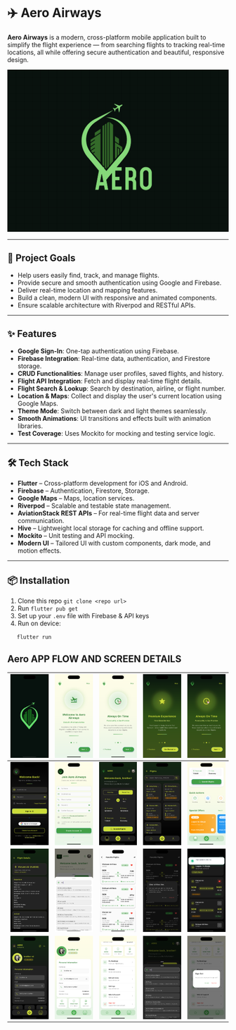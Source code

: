 # ✈️ Aero Airways

**Aero Airways** is a modern, cross-platform mobile application built to simplify the flight experience — from searching flights to tracking real-time locations, all while offering secure authentication and beautiful, responsive design.

![Logo Brand](./pictures/logo.png)

---

## 🚀 Project Goals

- Help users easily find, track, and manage flights.
- Provide secure and smooth authentication using Google and Firebase.
- Deliver real-time location and mapping features.
- Build a clean, modern UI with responsive and animated components.
- Ensure scalable architecture with Riverpod and RESTful APIs.

---

## ✨ Features

- **Google Sign-In**: One-tap authentication using Firebase.
- **Firebase Integration**: Real-time data, authentication, and Firestore storage.
- **CRUD Functionalities**: Manage user profiles, saved flights, and history.
- **Flight API Integration**: Fetch and display real-time flight details.
- **Flight Search & Lookup**: Search by destination, airline, or flight number.
- **Location & Maps**: Collect and display the user's current location using Google Maps.
- **Theme Mode**: Switch between dark and light themes seamlessly.
- **Smooth Animations**: UI transitions and effects built with animation libraries.
- **Test Coverage**: Uses Mockito for mocking and testing service logic.

---

## 🛠️ Tech Stack

- **Flutter** – Cross-platform development for iOS and Android.
- **Firebase** – Authentication, Firestore, Storage.
- **Google Maps** – Maps, location services.
- **Riverpod** – Scalable and testable state management.
- **AviationStack REST APIs** – For real-time flight data and server communication.
- **Hive** – Lightweight local storage for caching and offline support.
- **Mockito** – Unit testing and API mocking.
- **Modern UI** – Tailored UI with custom components, dark mode, and motion effects.

---

## 📦 Installation

1. Clone this repo `git clone <repo url>`
2. Run `flutter pub get`
3. Set up your `.env` file with Firebase & API keys
4. Run on device:
```bash
   flutter run
```

 ## Aero APP FLOW AND SCREEN DETAILS
| ![Screen1](./pictures/splash.png) | ![Screen2](./pictures/light1.png) | ![Screen3](./pictures/light2.png) | ![Screen4](./pictures/darko3.png) | ![Screen5](./pictures/darko2.png) |
|-------------------------------------|-------------------------------------|-------------------------------------|-------------------------------------|-------------------------------------|
| ![Screen6](./pictures/darklogin.png) | ![Screen7](./pictures/lightsignup.png) | ![Screen8](./pictures/darkhome.png) | ![Screen9](./pictures/darkall.png) | ![Screen10](./pictures/lightspecial.png) |
| ![Screen11](./pictures/darkdetails.png) | ![Screen12](./pictures/lightlocation.png) | ![Screen13](./pictures/lightfavourites.png) | ![Screen14](./pictures/darkfavourites.png) | ![Screen15](./pictures/darksearch.png) |
| ![Screen16](./pictures/darkprofile.png) | ![Screen17](./pictures/lightprofile.png) | ![Screen18](./pictures/lightmenu.png) | ![Screen19](./pictures/darklocation.png) | ![Screen20](./pictures/lightsignout.png) |